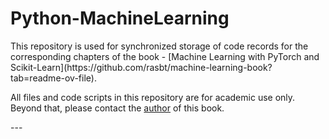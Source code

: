 # Python-MachineLearning
<p>
This repository is used for synchronized storage of code records for the corresponding chapters of the book - [Machine Learning with PyTorch and Scikit-Learn](https://github.com/rasbt/machine-learning-book?tab=readme-ov-file).

All files and code scripts in this repository are for academic use only. Beyond that, please contact the [author](https://x.com/rasbt) of this book.
</p>
---
